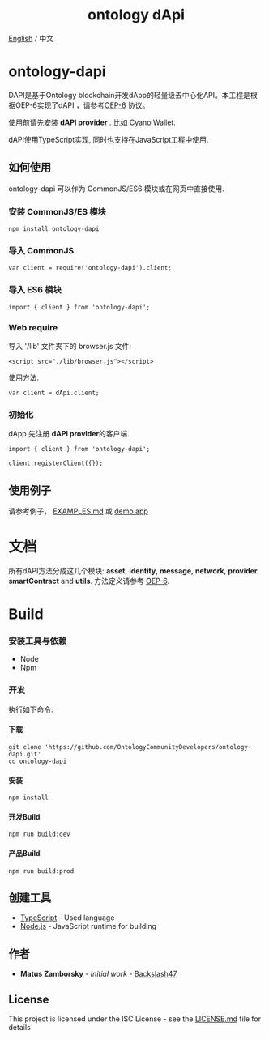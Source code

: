 <h1 align="center"> ontology dApi </h1>

[English](../README.md) / 中文

# ontology-dapi

DAPI是基于Ontology blockchain开发dApp的轻量级去中心化API。本工程是根据OEP-6实现了dAPI ，请参考[OEP-6](https://github.com/backslash47/OEPs/blob/oep-dapp-api/OEP-6/OEP-6.mediawiki) 协议。

使用前请先安装 **dAPI provider** . 比如 [Cyano Wallet](https://github.com/OntologyCommunityDevelopers/cyano-wallet).

dAPI使用TypeScript实现, 同时也支持在JavaScript工程中使用.

## 如何使用 
ontology-dapi 可以作为 CommonJS/ES6 模块或在网页中直接使用. 

### 安装 CommonJS/ES 模块
```
npm install ontology-dapi
```

### 导入 CommonJS
```
var client = require('ontology-dapi').client;
```

### 导入 ES6 模块
```
import { client } from 'ontology-dapi';
```

### Web require
导入 '/lib' 文件夹下的 browser.js 文件:
```
<script src="./lib/browser.js"></script>
```

使用方法.
```
var client = dApi.client;
```

### 初始化
dApp 先注册 **dAPI provider**的客户端.

```
import { client } from 'ontology-dapi';

client.registerClient({});
```

## 使用例子

请参考例子， [EXAMPLES.md](EXAMPLES.md) 或 [demo app](https://github.com/OntologyCommunityDevelopers/ontology-dapi-demo)

# 文档

所有dAPI方法分成这几个模块: **asset**, **identity**, **message**, **network**, **provider**, **smartContract** and **utils**.
方法定义请参考 [OEP-6](https://github.com/backslash47/OEPs/blob/oep-dapp-api/OEP-6/OEP-6.mediawiki).

# Build

### 安装工具与依赖

* Node
* Npm

### 开发

执行如下命令:

#### 下载
```
git clone 'https://github.com/OntologyCommunityDevelopers/ontology-dapi.git'
cd ontology-dapi
```

#### 安装

```
npm install
```

#### 开发Build

````
npm run build:dev
````


#### 产品Build

````
npm run build:prod
````


## 创建工具

* [TypeScript](https://www.typescriptlang.org/) - Used language
* [Node.js](https://nodejs.org) - JavaScript runtime for building

## 作者

* **Matus Zamborsky** - *Initial work* - [Backslash47](https://github.com/backslash47)

## License

This project is licensed under the ISC License - see the [LICENSE.md](LICENSE.md) file for details
